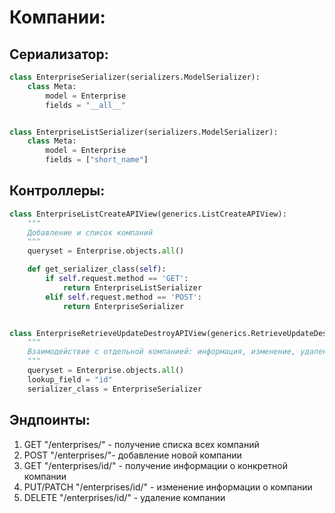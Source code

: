 # Компании:

## Сериализатор:
```python
class EnterpriseSerializer(serializers.ModelSerializer):
    class Meta:
        model = Enterprise
        fields = "__all__"


class EnterpriseListSerializer(serializers.ModelSerializer):
    class Meta:
        model = Enterprise
        fields = ["short_name"]
```

## Контроллеры:
```python
class EnterpriseListCreateAPIView(generics.ListCreateAPIView):
    """
    Добавление и список компаний
    """
    queryset = Enterprise.objects.all()

    def get_serializer_class(self):
        if self.request.method == 'GET':
            return EnterpriseListSerializer
        elif self.request.method == 'POST':
            return EnterpriseSerializer


class EnterpriseRetrieveUpdateDestroyAPIView(generics.RetrieveUpdateDestroyAPIView):
    """
    Взаимодействие с отдельной компанией: информация, изменение, удаление
    """
    queryset = Enterprise.objects.all()
    lookup_field = "id"
    serializer_class = EnterpriseSerializer
```

## Эндпоинты:
1. GET "/enterprises/" - получение списка всех компаний
2. POST "/enterprises/"- добавление новой компании
3. GET "/enterprises/id/" - получение информации о конкретной компании
4. PUT/PATCH "/enterprises/id/" - изменение информации о компании
5. DELETE "/enterprises/id/" - удаление компании